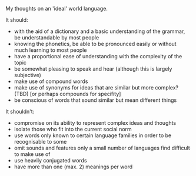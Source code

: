 My thoughts on an 'ideal' world language.

It should:
- with the aid of a dictionary and a basic understanding of the grammar, be understandable by most people
- knowing the phonetics, be able to be pronounced easily or without much learning to most people
- have a proportional ease of understanding with the complexity of the topic
- be somewhat pleasing to speak and hear (although this is largely subjective)
- make use of compound words
- make use of synonyms for ideas that are similar but more complex? (TBD) [or perhaps compounds for specifity]
- be conscious of words that sound similar but mean different things

It shouldn't:
- compromise on its ability to represent complex ideas and thoughts
- isolate those who fit into the current social norm
- use words only known to certain language families in order to be recognisable to some
- omit sounds and features only a small number of languages find difficult to make use of
- use heavily conjugated words
- have more than one (max. 2) meanings per word
